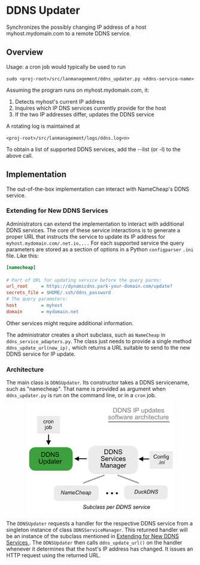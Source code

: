 # DDNS Updater

Synchronizes the possibly changing IP address of a host myhost.mydomain.com to a remote DDNS service.

## Overview
Usage: a cron job would typically be used to run

`sudo <proj-root>/src/lanmanagement/ddns_updater.py <ddns-service-name>`

Assuming the program runs on myhost.mydomain.com, it:

1. Detects myhost's current IP address
2. Inquires which IP DNS services currently provide for the host
3. If the two IP addresses differ, updates the DDNS service

A rotating log is maintained at

`<proj-root>/src/lanmanagement/logs/ddns.log<n>`

To obtain a list of supported DDNS services, add the --list (or -l) to the above call.

## Implementation

The out-of-the-box implementation can interact with NameCheap's DDNS service. 

### Extending for New DDNS Services

Administrators can extend the implementation to interact with additional DDNS services. The core of these service interactions is to generate a proper URL that instructs the service to update its IP address for `myhost.mydomain.com/.net.io,...` For each supported service the query parameters are stored as a section of options in a Python `configparser` `.ini` file. Like this:

```ini
[namecheap]

# Part of URL for updating service before the query parms:
url_root     = https://dynamicdns.park-your-domain.com/update?
secrets_file = $HOME/.ssh/ddns_password
# The query parameters:
host         = myhost
domain       = mydomain.net
```

Other services might require additional information.

The administrator creates a short subclass, such as `NameCheap` in `ddns_service_adapters.py`. The class just needs to provide a single method `ddns_update_url(new_ip),` which returns a URL suitable to send to the new DDNS service for IP update.

### Architecture

The main class is `DDNSUpdater`. Its constructor takes a DDNS servicename, such as "namecheap". That name is provided as argument when `ddns_updater.py` is run on the command line, or in a `cron` job.

<div align="center">
  <img src="readme_architecture.png"
       alt="DDNS service update architecture"
       width="400px"
       >
</div>

The `DDNSUpdater` requests a handler for the respective DDNS service from a singleton instance of class `DDNSServiceManager`. This returned handler will be an instance of the subclass mentioned in [Extending for New DDNS Services ](#extending-for-new-ddns-services). The `DDNSUpdater` then calls `ddns_update_url()` on the handler whenever it determines that the host's IP address has changed. It issues an HTTP request using the returned URL.
